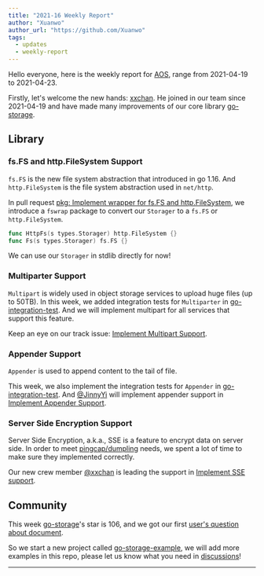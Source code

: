 ```yaml
---
title: "2021-16 Weekly Report"
author: "Xuanwo"
author_url: "https://github.com/Xuanwo"
tags:
  - updates
  - weekly-report
---
```


Hello everyone, here is the weekly report for [AOS](https://aos.dev), range from 2021-04-19 to 2021-04-23.

Firstly, let's welcome the new hands: [xxchan](https://github.com/xxchan/). He joined in our team since 2021-04-19 and have made many improvements of our core library [go-storage][].

## Library

### fs.FS and http.FileSystem Support

`fs.FS` is the new file system abstraction that introduced in go 1.16. And `http.FileSystem` is the file system abstraction used in `net/http`.

In pull request [pkg: Implement wrapper for fs.FS and http.FileSystem](https://github.com/aos-dev/go-storage/pull/538), we introduce a `fswrap` package to convert our `Storager` to a `fs.FS` or `http.FileSystem`.

```go
func HttpFs(s types.Storager) http.FileSystem {}
func Fs(s types.Storager) fs.FS {}
```

We can use our `Storager` in stdlib directly for now!

### Multiparter Support

`Multipart` is widely used in object storage services to upload huge files (up to 50TB). In this week, we added integration tests for `Multiparter` in [go-integration-test][]. And we will implement multipart for all services that support this feature.

Keep an eye on our track issue: [Implement Multipart Support](https://github.com/aos-dev/go-storage/issues/522).

### Appender Support

`Appender` is used to append content to the tail of file.

This week, we also implement the integration tests for `Appender` in [go-integration-test][]. And [@JinnyYi](https://github.com/JinnyYi) will implement appender support in [Implement Appender Support](https://github.com/aos-dev/go-storage/issues/529).

### Server Side Encryption Support

Server Side Encryption, a.k.a., SSE is a feature to encrypt data on server side. In order to meet [pingcap/dumpling](https://github.com/pingcap/dumpling) needs, we spent a lot of time to make sure they implemented correctly.

Our new crew member [@xxchan](https://github.com/xxchan) is leading the support in [Implement SSE support](https://github.com/aos-dev/go-storage/issues/523).

## Community

This week [go-storage][]'s star is 106, and we got our first [user's question about document](https://github.com/aos-dev/go-storage/discussions/540).

So we start a new project called [go-storage-example](https://github.com/aos-dev/go-storage-example), we will add more examples in this repo, please let us know what you need in [discussions](https://github.com/aos-dev/go-storage/discussions)!

---

[go-storage]: https://github.com/aos-debv/go-storage
[go-integration-test]: https://github.com/aos-dev/go-integration-test